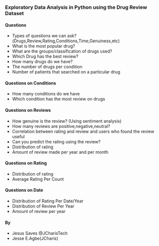 ### Exploratory Data Analysis in Python using the Drug Review Dataset



#### Questions
+ Types of questions we can ask?(Drugs,Review,Rating,Conditions,Time,Genuiness,etc)
+ What is the most popular drug?
+ What are the groups/classification of drugs used?
+ Which Drug has the best review?
+ How many drugs do we have?
+ The number of drugs per condition
+ Number of patients that searched on a particular drug


#### Questions on Conditions
+ How many conditions do we have
+ Which condition has the most review on drugs

#### Questions on Reviews
+ How genuine is the review? (Using sentiment analysis)
+ How many reviews are positive,negative,neutral?
+ Correlation between rating and review and users who found the review useful
+ Can you predict the rating using the review?
+ Distribution of rating
+ Amount of review made per year and per month

#### Questions on Rating
+ Distribution of rating
+ Average Rating Per Count


#### Questions on Date
+ Distribution of Rating Per Date/Year
+ Distribution of Review Per Year
+ Amount of review per year


#### By
+ Jesus Saves @JCharisTech
+ Jesse E.Agbe(JCharis)
